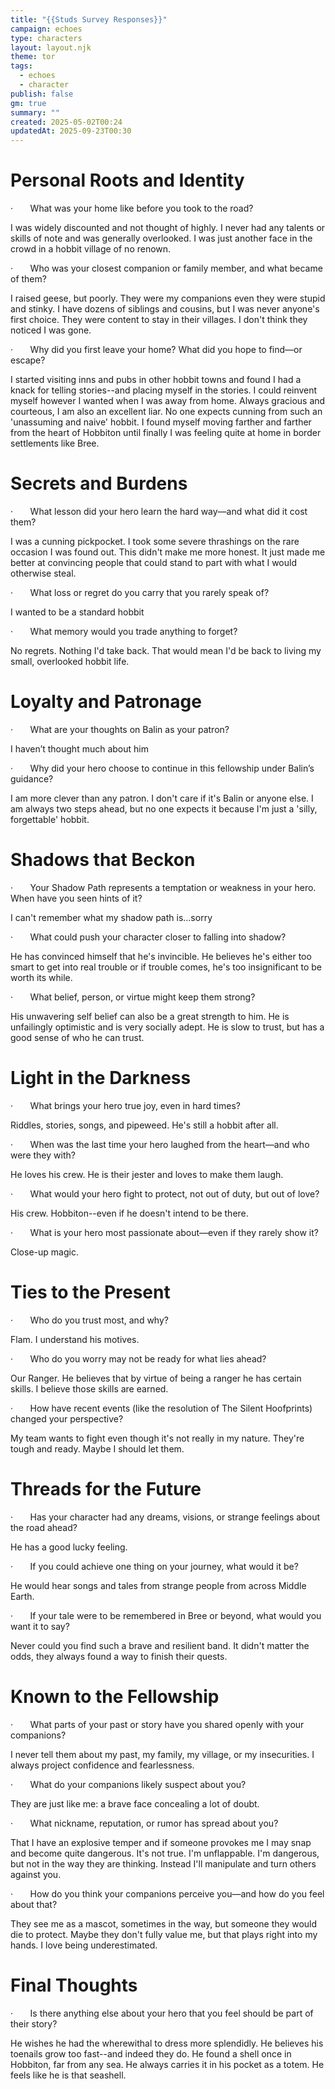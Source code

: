 ```yaml
---
title: "{{Studs Survey Responses}}"
campaign: echoes
type: characters
layout: layout.njk
theme: tor
tags:
  - echoes
  - character
publish: false
gm: true
summary: ""
created: 2025-05-02T00:24
updatedAt: 2025-09-23T00:30
---
```

# Personal Roots and Identity

·       What was your home like before you took to the road?

I was widely discounted and not thought of highly. I never had any talents or skills of note and was generally overlooked. I was just another face in the crowd in a hobbit village of no renown.

·       Who was your closest companion or family member, and what became of them?

I raised geese, but poorly. They were my companions even they were stupid and stinky. I have dozens of siblings and cousins, but I was never anyone's first choice. They were content to stay in their villages. I don't think they noticed I was gone.

·       Why did you first leave your home? What did you hope to find—or escape?

I started visiting inns and pubs in other hobbit towns and found I had a knack for telling stories--and placing myself in the stories. I could reinvent myself however I wanted when I was away from home. Always gracious and courteous, I am also an excellent liar. No one expects cunning from such an 'unassuming and naive' hobbit. I found myself moving farther and farther from the heart of Hobbiton until finally I was feeling quite at home in border settlements like Bree.

# Secrets and Burdens

·       What lesson did your hero learn the hard way—and what did it cost them?

I was a cunning pickpocket. I took some severe thrashings on the rare occasion I was found out. This didn't make me more honest. It just made me better at convincing people that could stand to part with what I would otherwise steal.

·       What loss or regret do you carry that you rarely speak of?

I wanted to be a standard hobbit

·       What memory would you trade anything to forget?

No regrets. Nothing I'd take back. That would mean I'd be back to living my small, overlooked hobbit life.

# Loyalty and Patronage

·       What are your thoughts on Balin as your patron?

I haven’t thought much about him

·       Why did your hero choose to continue in this fellowship under Balin’s guidance?

I am more clever than any patron. I don't care if it's Balin or anyone else. I am always two steps ahead, but no one expects it because I'm just a 'silly, forgettable' hobbit.

# Shadows that Beckon

·       Your Shadow Path represents a temptation or weakness in your hero. When have you seen hints of it?

I can't remember what my shadow path is...sorry

·       What could push your character closer to falling into shadow?

He has convinced himself that he's invincible. He believes he's either too smart to get into real trouble or if trouble comes, he's too insignificant to be worth its while.

·       What belief, person, or virtue might keep them strong?

His unwavering self belief can also be a great strength to him. He is unfailingly optimistic and is very socially adept. He is slow to trust, but has a good sense of who he can trust.

# Light in the Darkness

·       What brings your hero true joy, even in hard times?

Riddles, stories, songs, and pipeweed. He's still a hobbit after all.

·       When was the last time your hero laughed from the heart—and who were they with?

He loves his crew. He is their jester and loves to make them laugh.

·       What would your hero fight to protect, not out of duty, but out of love?

His crew. Hobbiton--even if he doesn't intend to be there.

·       What is your hero most passionate about—even if they rarely show it?

Close-up magic.

# Ties to the Present

·       Who do you trust most, and why?

Flam. I understand his motives.

·       Who do you worry may not be ready for what lies ahead?

Our Ranger. He believes that by virtue of being a ranger he has certain skills. I believe those skills are earned.

·       How have recent events (like the resolution of The Silent Hoofprints) changed your perspective?

My team wants to fight even though it's not really in my nature. They're tough and ready. Maybe I should let them.

# Threads for the Future

·       Has your character had any dreams, visions, or strange feelings about the road ahead?

He has a good lucky feeling.

·       If you could achieve one thing on your journey, what would it be?

He would hear songs and tales from strange people from across Middle Earth.

·       If your tale were to be remembered in Bree or beyond, what would you want it to say?

Never could you find such a brave and resilient band. It didn't matter the odds, they always found a way to finish their quests.

# Known to the Fellowship

·       What parts of your past or story have you shared openly with your companions?

I never tell them about my past, my family, my village, or my insecurities. I always project confidence and fearlessness.

·       What do your companions likely suspect about you?

They are just like me: a brave face concealing a lot of doubt.

·       What nickname, reputation, or rumor has spread about you?

That I have an explosive temper and if someone provokes me I may snap and become quite dangerous. It's not true. I'm unflappable. I'm dangerous, but not in the way they are thinking. Instead I'll manipulate and turn others against you.

·       How do you think your companions perceive you—and how do you feel about that?

They see me as a mascot, sometimes in the way, but someone they would die to protect. Maybe they don't fully value me, but that plays right into my hands. I love being underestimated.

# Final Thoughts

·       Is there anything else about your hero that you feel should be part of their story?

He wishes he had the wherewithal to dress more splendidly. He believes his toenails grow too fast--and indeed they do. He found a shell once in Hobbiton, far from any sea. He always carries it in his pocket as a totem. He feels like he is that seashell.